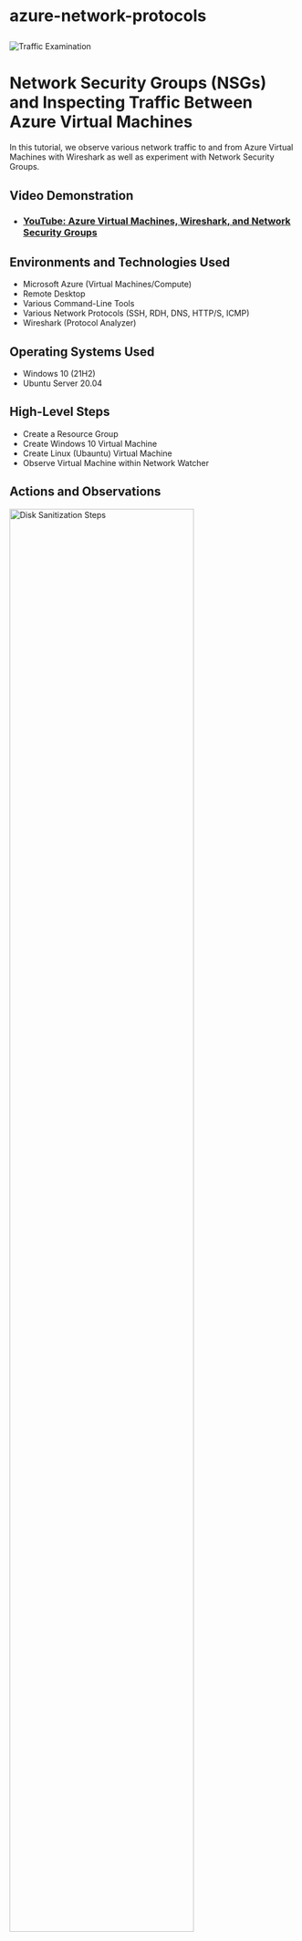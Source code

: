 # azure-network-protocols<p align="center">
<img src="https://i.imgur.com/Ua7udoS.png" alt="Traffic Examination"/>
</p>

<h1>Network Security Groups (NSGs) and Inspecting Traffic Between Azure Virtual Machines</h1>
In this tutorial, we observe various network traffic to and from Azure Virtual Machines with Wireshark as well as experiment with Network Security Groups. <br />


<h2>Video Demonstration</h2>

- ### [YouTube: Azure Virtual Machines, Wireshark, and Network Security Groups](https://www.youtube.com)

<h2>Environments and Technologies Used</h2>

- Microsoft Azure (Virtual Machines/Compute)
- Remote Desktop
- Various Command-Line Tools
- Various Network Protocols (SSH, RDH, DNS, HTTP/S, ICMP)
- Wireshark (Protocol Analyzer)

<h2>Operating Systems Used </h2>

- Windows 10 (21H2)
- Ubuntu Server 20.04

<h2>High-Level Steps</h2>
<p>

- Create a Resource Group 
- Create Windows 10 Virtual Machine
- Create Linux (Ubauntu) Virtual Machine
- Observe Virtual Machine within Network Watcher 

<p>

</p>
<p>
<h2>Actions and Observations</h2>

<p>
<img src="https://i.imgur.com/zPsA6n2.png" height="80%" width="80%" alt="Disk Sanitization Steps"/>
</p>
<p>
A Resource Group is a container for Azure resources. It helps you manage and organize your resources.
Go to the Azure portal (https://portal.azure.com/).
Click on "+ Create a resource" button on the left menu.
Select "Resource group" under the "Featured" section.
Enter a unique name for your Resource Group, select a region, and click on "Review + create" button.
Click on "Create" button to create the Resource Group.
</p>
<br />

<p>
<img src="https://i.imgur.com/nLk0aep.png" height="80%" width="80%" alt="Disk Sanitization Steps"/>
</p>
<p>
A Virtual Machine is a computer in the cloud. It runs an operating system and allows you to install and run software.
Go to the Azure portal.
Click on "+ Create a resource" button on the left menu.
Search for "Windows 10 Pro" and select it.
Enter a unique name for your Virtual Machine, select a subscription, and choose your Resource Group.
Choose a username and password for your Virtual Machine.
Under the "Networking" section, select "Create new" for the Virtual Network and Subnet options.
Enter a unique name for your Virtual Network and Subnet, select a region, and click on "Create".
Click on "Review + create" button, and then click on "Create" to create the Windows 10 VM.
</p>
<br />

<p>
<img src="https://i.imgur.com/oE2TKbp.png"80%" width="80%" alt="Disk Sanitization Steps"/>
</p>
<p>
Go to the Azure portal.
Click on "+ Create a resource" button on the left menu.
Search for "Ubuntu Server" and select it.
Enter a unique name for your Virtual Machine, select a subscription, and choose your Resource Group.
Choose a username and password for your Virtual Machine.
Under the "Networking" section, select "Use existing" for the Virtual Network and Subnet options.
Select the Virtual Network and Subnet that you created earlier.
Click on "Review + create" button, and then click on "Create" to create the Ubuntu VM.
</p>
<br />

<p>
<img src="https://i.imgur.com/3iFSn8f.png" height="80%" width="80%" alt="Disk Sanitization Steps"/>
</p>
<p>
Network Watcher is a monitoring and diagnostics service for Azure networking.
Go to the Azure portal.
Search for "Network Watcher" and select it.
Click on "Virtual Network" in the left menu.
Select your Virtual Network from the list.
You can now view the details and status of your Virtual Network, such as its subnets, security groups, and flow logs.  

 <p>
<img src="https://i.imgur.com/GrQNOpk.png" height="80%" width="80%" alt="Disk Sanitization Steps"/>
</p>
<p>
Install Wireshark on your Windows 10 Virtual Machine

Wireshark is a free and open-source network protocol analyzer.
Connect to your Windows 10 Virtual Machine using Remote Desktop.
Download Wireshark from https://www.wireshark.org/.
Install Wireshark on your Windows 10 Virtual Machine.  
